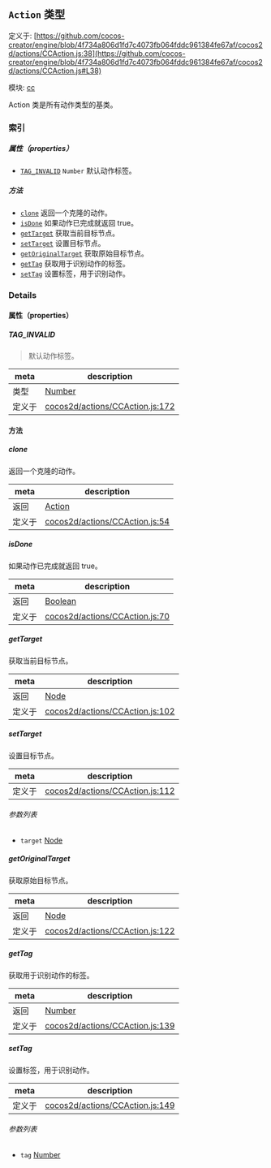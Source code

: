 ## `Action` 类型


定义于: [https://github.com/cocos-creator/engine/blob/4f734a806d1fd7c4073fb064fddc961384fe67af/cocos2d/actions/CCAction.js:38](https://github.com/cocos-creator/engine/blob/4f734a806d1fd7c4073fb064fddc961384fe67af/cocos2d/actions/CCAction.js#L38)

模块: [cc](../modules/cc.md)


Action 类是所有动作类型的基类。


### 索引

##### 属性（properties）

  - [`TAG_INVALID`](#taginvalid) `Number` 默认动作标签。



##### 方法

  - [`clone`](#clone) 返回一个克隆的动作。
  - [`isDone`](#isdone) 如果动作已完成就返回 true。
  - [`getTarget`](#gettarget) 获取当前目标节点。
  - [`setTarget`](#settarget) 设置目标节点。
  - [`getOriginalTarget`](#getoriginaltarget) 获取原始目标节点。
  - [`getTag`](#gettag) 获取用于识别动作的标签。
  - [`setTag`](#settag) 设置标签，用于识别动作。



### Details


#### 属性（properties）


##### TAG_INVALID

> 默认动作标签。

| meta | description |
|------|-------------|
| 类型 | <a href="https://developer.mozilla.org/en/JavaScript/Reference/Global_Objects/Number" class="crosslink external" target="_blank">Number</a> |
| 定义于 | [cocos2d/actions/CCAction.js:172](https://github.com/cocos-creator/engine/blob/4f734a806d1fd7c4073fb064fddc961384fe67af/cocos2d/actions/CCAction.js#L172) |






<!-- Method Block -->
#### 方法


##### clone

返回一个克隆的动作。

| meta | description |
|------|-------------|
| 返回 | <a href="../classes/Action.html" class="crosslink">Action</a> 
| 定义于 | [cocos2d/actions/CCAction.js:54](https://github.com/cocos-creator/engine/blob/4f734a806d1fd7c4073fb064fddc961384fe67af/cocos2d/actions/CCAction.js#L54) |



##### isDone

如果动作已完成就返回 true。

| meta | description |
|------|-------------|
| 返回 | <a href="https://developer.mozilla.org/en/JavaScript/Reference/Global_Objects/Boolean" class="crosslink external" target="_blank">Boolean</a> 
| 定义于 | [cocos2d/actions/CCAction.js:70](https://github.com/cocos-creator/engine/blob/4f734a806d1fd7c4073fb064fddc961384fe67af/cocos2d/actions/CCAction.js#L70) |



##### getTarget

获取当前目标节点。

| meta | description |
|------|-------------|
| 返回 | <a href="../classes/Node.html" class="crosslink">Node</a> 
| 定义于 | [cocos2d/actions/CCAction.js:102](https://github.com/cocos-creator/engine/blob/4f734a806d1fd7c4073fb064fddc961384fe67af/cocos2d/actions/CCAction.js#L102) |



##### setTarget

设置目标节点。

| meta | description |
|------|-------------|
| 定义于 | [cocos2d/actions/CCAction.js:112](https://github.com/cocos-creator/engine/blob/4f734a806d1fd7c4073fb064fddc961384fe67af/cocos2d/actions/CCAction.js#L112) |

###### 参数列表
- `target` <a href="../classes/Node.html" class="crosslink">Node</a> 


##### getOriginalTarget

获取原始目标节点。

| meta | description |
|------|-------------|
| 返回 | <a href="../classes/Node.html" class="crosslink">Node</a> 
| 定义于 | [cocos2d/actions/CCAction.js:122](https://github.com/cocos-creator/engine/blob/4f734a806d1fd7c4073fb064fddc961384fe67af/cocos2d/actions/CCAction.js#L122) |



##### getTag

获取用于识别动作的标签。

| meta | description |
|------|-------------|
| 返回 | <a href="https://developer.mozilla.org/en/JavaScript/Reference/Global_Objects/Number" class="crosslink external" target="_blank">Number</a> 
| 定义于 | [cocos2d/actions/CCAction.js:139](https://github.com/cocos-creator/engine/blob/4f734a806d1fd7c4073fb064fddc961384fe67af/cocos2d/actions/CCAction.js#L139) |



##### setTag

设置标签，用于识别动作。

| meta | description |
|------|-------------|
| 定义于 | [cocos2d/actions/CCAction.js:149](https://github.com/cocos-creator/engine/blob/4f734a806d1fd7c4073fb064fddc961384fe67af/cocos2d/actions/CCAction.js#L149) |

###### 参数列表
- `tag` <a href="https://developer.mozilla.org/en/JavaScript/Reference/Global_Objects/Number" class="crosslink external" target="_blank">Number</a> 



